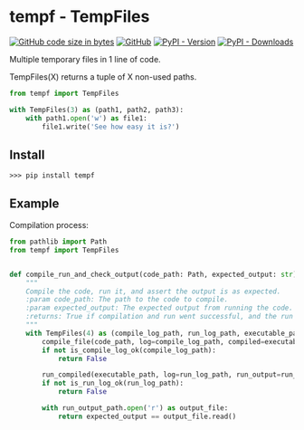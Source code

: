 # tempf - TempFiles

[![GitHub code size in bytes](https://img.shields.io/github/languages/code-size/tomhea/tempfiles)](https://github.com/tomhea/tempfiles)
[![GitHub](https://img.shields.io/github/license/tomhea/flip-jump)](LICENSE)
[![PyPI - Version](https://img.shields.io/pypi/v/tempf)](https://pypi.org/project/tempf/)
[![PyPI - Downloads](https://img.shields.io/pypi/dm/tempf)](https://pypi.org/project/tempf/)


Multiple temporary files in 1 line of code. 

TempFiles(X) returns a tuple of X non-used paths.

```python
from tempf import TempFiles

with TempFiles(3) as (path1, path2, path3):
    with path1.open('w') as file1:
        file1.write('See how easy it is?')
```


## Install
```
>>> pip install tempf
```


## Example
Compilation process:

```python
from pathlib import Path
from tempf import TempFiles


def compile_run_and_check_output(code_path: Path, expected_output: str) -> bool:
    """
    Compile the code, run it, and assert the output is as expected.
    :param code_path: The path to the code to compile.
    :param expected_output: The expected output from running the code.
    :returns: True if compilation and run went successful, and the run outputted the expected output. 
    """
    with TempFiles(4) as (compile_log_path, run_log_path, executable_path, run_output_path):
        compile_file(code_path, log=compile_log_path, compiled=executable_path)
        if not is_compile_log_ok(compile_log_path):
            return False

        run_compiled(executable_path, log=run_log_path, run_output=run_output_path)
        if not is_run_log_ok(run_log_path):
            return False

        with run_output_path.open('r') as output_file:
            return expected_output == output_file.read()
```
